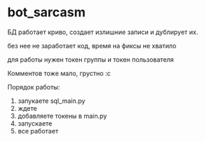 # bot_sarcasm
БД работает криво, создает излишние записи и дублирует их.

без нее не заработает код, время на фиксы не хватило

для работы нужен токен группы и токен пользователя

Комментов тоже мало, грустно :с

Порядок работы:
1) запукаете sql_main.py
2) ждете
3) добавляете токены в main.py
4) запускаете
5) все работает
